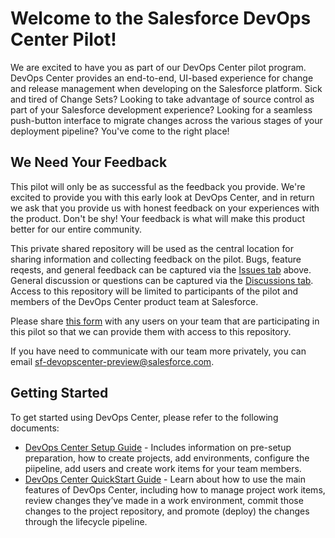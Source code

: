 # Welcome to the Salesforce DevOps Center Pilot!

We are excited to have you as part of our DevOps Center pilot program.  DevOps Center provides an end-to-end, UI-based experience for change and release management when developing on the Salesforce platform.  Sick and tired of Change Sets?  Looking to take advantage of source control as part of your Salesforce development experience?  Looking for a seamless push-button interface to migrate changes across the various stages of your deployment pipeline?  You've come to the right place!

## We Need Your Feedback

This pilot will only be as successful as the feedback you provide. We're excited to provide you with this early look at DevOps Center, and in return we ask that you provide us with honest feedback on your experiences with the product.  Don't be shy!  Your feedback is what will make this product better for our entire community.

This private shared repository will be used as the central location for sharing information and collecting feedback on the pilot.  Bugs, feature reqests, and general feedback can be captured via the [Issues tab](https://github.com/forcedotcom/devops-center-feedback/issues) above.  General discussion or questions can be captured via the [Discussions tab](https://github.com/forcedotcom/devops-center-feedback/discussions).  Access to this repository will be limited to participants of the pilot and members of the DevOps Center product team at Salesforce.

Please share [this form](https://docs.google.com/forms/d/10GTW-jDZRvw8tdMS12HRGKPImZ6ZA5w6uSOK3g5EUEI) with any users on your team that are participating in this pilot so that we can provide them with access to this repository.  

If you have need to communicate with our team more privately, you can email sf-devopscenter-preview@salesforce.com.  

## Getting Started

To get started using DevOps Center, please refer to the following documents:
* [DevOps Center Setup Guide](https://docs.google.com/document/d/1dGpEciuuievTt16M_CianpOWECYGyUOnkoBc4O6g-Js/) - Includes information on pre-setup preparation, how to create projects, add environments, configure the piipeline, add users and create work items for your team members.
* [DevOps Center QuickStart Guide](https://docs.google.com/document/d/1XnEW8X1zrCZKXcUHcoeyxdojG1S5fAwwt-WljfDSGUc/) - Learn about how to use the main features of DevOps Center, including how to manage project work items, review changes they’ve made in a work environment, commit those changes to the project repository, and promote (deploy) the changes through the lifecycle pipeline.
